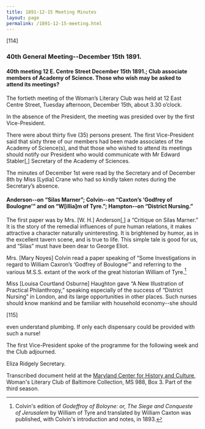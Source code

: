 ```yaml
---
title: 1891-12-15 Meeting Minutes
layout: page
permalink: /1891-12-15-meeting.html
---
```

[114]

### 40th General Meeting--December 15th 1891.

#### 40th meeting 12 E. Centre Street December 15th 1891.; Club associate members of Academy of Science. Those who wish may be asked to attend its meetings?

The fortieth meeting of the Woman’s Literary Club was held at 12 East Centre Street, Tuesday afternoon, December 15th, about 3.30 o’clock.

In the absence of the President, the meeting was presided over by the first Vice-President.

There were about thirty five (35) persons present. The first Vice-President said that sixty three of our members had been made associates of the Academy of Science(s), and that those who wished to attend its meetings should notify our President who would communicate with Mr Edward Stabler[,] Secretary of the Academy of Sciences.

The minutes of December 1st were read by the Secretary and of December 8th by Miss [Lydia] Crane who had so kindly taken notes during the Secretary’s absence.

#### Anderson--on “Silas Marner”; Colvin--on “Caxton’s ‘Godfrey of Boulogne’” and on “W[illia]m of Tyre.”; Hampton--on “District Nursing.”

The first paper was by Mrs. [W. H.] Anderson[,] a “Critique on Silas Marner.” It is the story of the remedial influences of pure human relations, it makes attractive a character naturally uninteresting. It is brightened by humor, as in the excellent tavern scene, and is true to life. This simple tale is good for us, and “Silas” must have been dear to George Eliot.

Mrs. [Mary Noyes] Colvin read a paper speaking of “Some Investigations in regard to William Caxron’s ‘Godfrey of Boulogne’” and referring to the various M.S.S. extant of the work of the great historian William of Tyre.[^12_15_01]

[^12_15_01]: Colvin's edition of _Godeffroy of Boloyne: or, The Siege and Conqueste of Jerusalem_ by William of Tyre and translated by William Caxton was published, with Colvin's introduction and notes, in 1893.

Miss [Louisa Courtland Osburne] Haughton gave “A New Illustration of Practical Philanthropy,” speaking especially of the success of “District Nursing” in London, and its large opportunities in other places. Such nurses should know mankind and be familiar with household economy--she should

[115]

even understand plumbing. If only each dispensary could be provided with such a nurse!

The first Vice-President spoke of the programme for the following week and the Club adjourned.

Eliza Ridgely
Secretary.

Transcribed document held at the [Maryland Center for History and Culture](http://mdhs.org/), Woman's Literary Club of Baltimore Collection, MS 988, Box 3. Part of the third season.